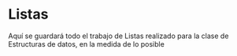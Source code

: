 # Listas
Aquí se guardará todo el trabajo de Listas realizado para la clase de Estructuras de datos, en la medida de lo posible